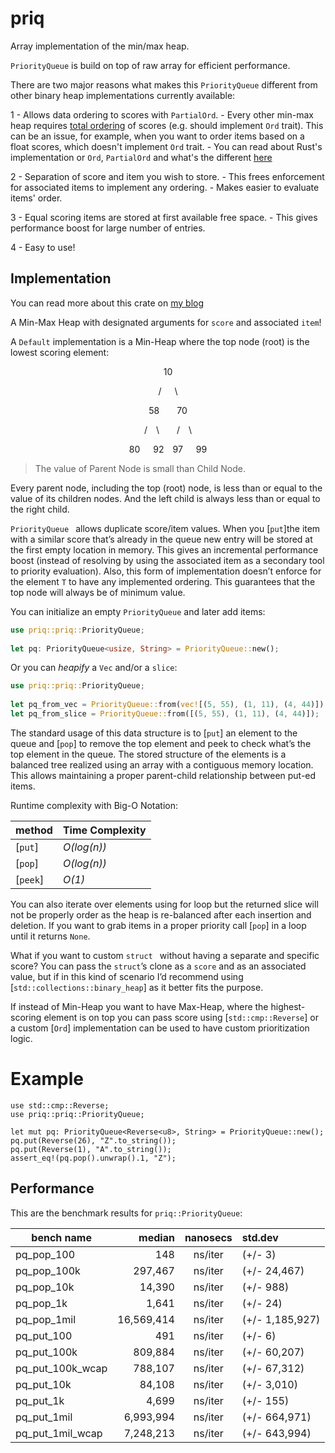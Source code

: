 # priq

Array implementation of the min/max heap.

`PriorityQueue` is build on top of raw array for efficient performance.

There are two major reasons what makes this `PriorityQueue` different from
other binary heap implementations currently available:

1 - Allows data ordering to scores with `PartialOrd`.
    - Every other min-max heap requires 
    [total ordering](https://bit.ly/3GCWvYL) of scores (e.g. should 
    implement `Ord` trait). This can be an issue, for example, when you 
    want to order items based on a float scores, which doesn't implement
    `Ord` trait.
    - You can read about Rust's implementation or `Ord`, `PartialOrd` and 
    what's the different [here](https://bit.ly/3J7NwQI)

2 - Separation of score and item you wish to store.
    - This frees enforcement for associated items to implement any ordering.
    - Makes easier to evaluate items' order.

3 - Equal scoring items are stored at first available free space.
    - This gives performance boost for large number of entries.

4 - Easy to use!

## Implementation

You can read more about this crate on [my blog](https://www.bexxmodd.com)

A Min-Max Heap with designated arguments for `score` and associated `item`!

A `Default` implementation is a Min-Heap where the top node (root) is the 
lowest scoring element:

<center><p>10<p></center>
<center><p>/&emsp;&ensp;\</p></center>
<center><p>58&emsp;&emsp;70</p></center>
<center><p>/&emsp;\&emsp;&emsp;/&emsp;\</p></center>
<center><p>80&emsp;&ensp;92&emsp;97&emsp;&ensp;99</p></center>

> The value of Parent Node is small than Child Node.

Every parent node, including the top (root) node, is less than or equal to 
the value of its children nodes. And the left child is always less than or 
equal to the right child.
                                                                             
`PriorityQueue ` allows duplicate score/item values. When you [`put`]the 
item with a similar score that’s already in the queue new entry will be 
stored at the first empty location in memory. This gives an incremental 
performance boost (instead of resolving by using the associated item as a 
secondary tool to priority evaluation). Also, this form of implementation 
doesn’t enforce for the element `T` to have any implemented ordering. This
guarantees that the top node will always be of minimum value.
                                                                             
You can initialize an empty `PriorityQueue` and later add items:
                                                                             
```Rust
use priq::priq::PriorityQueue;
                                                                             
let pq: PriorityQueue<usize, String> = PriorityQueue::new();
```
                                                                             
Or you can _heapify_ a `Vec` and/or a `slice`:
                                                                             
```Rust
use priq::priq::PriorityQueue;
                                                                             
let pq_from_vec = PriorityQueue::from(vec![(5, 55), (1, 11), (4, 44)]);
let pq_from_slice = PriorityQueue::from([(5, 55), (1, 11), (4, 44)]);
```

The standard usage of this data structure is to [`put`] an element to the 
queue and [`pop`] to remove the top element and peek to check what’s the 
top element in the queue. The stored structure of the elements is a balanced
tree realized using an array with a contiguous memory location. This allows
maintaining a proper parent-child relationship between put-ed items.
                                                                             
Runtime complexity with Big-O Notation:

| method    | Time Complexity |
|-----------|-----------------|
| [`put`]   | _O(log(n))_     |
| [`pop`]   | _O(log(n))_     |
| [`peek`]  | _O(1)_          |
                                                                             
You can also iterate over elements using for loop but the returned slice 
will not be properly order as the heap is re-balanced after each insertion 
and deletion. If you want to grab items in a proper priority call [`pop`] 
in a loop until it returns `None`.
                                                                             
What if you want to custom `struct ` without having a separate and 
specific score? You can pass the `struct`’s clone as a `score` and as an 
associated value, but if in this kind of scenario I’d recommend using
[`std::collections::binary_heap`] as it better fits the purpose.
                                                                             
If instead of Min-Heap you want to have Max-Heap, where the highest-scoring 
element is on top you can pass score using [`std::cmp::Reverse`] or a custom
[`Ord`] implementation can be used to have custom prioritization logic.
                                                                             
# Example
                                                                             
```
use std::cmp::Reverse;
use priq::priq::PriorityQueue;
                                                                             
let mut pq: PriorityQueue<Reverse<u8>, String> = PriorityQueue::new();
pq.put(Reverse(26), "Z".to_string());
pq.put(Reverse(1), "A".to_string());
assert_eq!(pq.pop().unwrap().1, "Z");
```

## Performance

This are the benchmark results for `priq::PriorityQueue`:


|bench name | median | nanosecs | std.dev |
|-----|-------:|:----------:|:--------|
| pq_pop_100      |          148| ns/iter| (+/- 3) |
| pq_pop_100k     |      297,467| ns/iter| (+/- 24,467) |
| pq_pop_10k      |       14,390| ns/iter| (+/- 988) |
| pq_pop_1k       |        1,641| ns/iter| (+/- 24) |
| pq_pop_1mil     |   16,569,414| ns/iter| (+/- 1,185,927) |
| pq_put_100      |          491| ns/iter| (+/- 6) |
| pq_put_100k     |      809,884| ns/iter| (+/- 60,207) |
| pq_put_100k_wcap|      788,107| ns/iter| (+/- 67,312) |
| pq_put_10k      |       84,108| ns/iter| (+/- 3,010) |
| pq_put_1k       |        4,699| ns/iter| (+/- 155) |
| pq_put_1mil     |    6,993,994| ns/iter| (+/- 664,971) |
| pq_put_1mil_wcap|    7,248,213| ns/iter| (+/- 643,994) |
